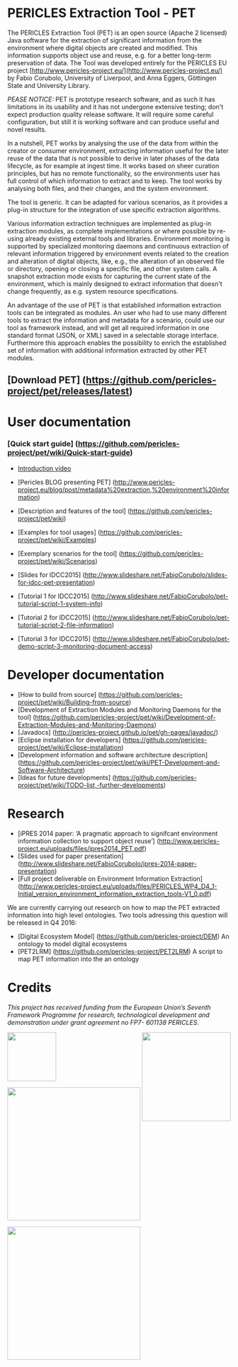 # PERICLES Extraction Tool - PET 

The PERICLES Extraction Tool (PET) is an open source (Apache 2 licensed) Java software for the extraction of significant information from the environment where digital objects are created and modified. This information supports object use and reuse, e.g. for a better long-term preservation of data. The Tool was developed entirely for the PERICLES EU project [http://www.pericles-project.eu/](http://www.pericles-project.eu/) by Fabio Corubolo, University of Liverpool, and Anna Eggers, Göttingen State and University Library.

*PEASE NOTICE:* PET is prototype research software, and as such it has limitations in its usability and it has not undergone extensive testing; don't expect production quality release software. It will require some careful configuration, but still it is working software and can produce useful and novel results.

In a nutshell, PET works by analysing the use of the data from within the creator or consumer environment, extracting information useful for the later reuse of the data that is not possible to derive in later phases of the data lifecycle, as for example at ingest time. It works based on sheer curation principles, but has no remote functionality, so the environments user has full control of which information to extract and to keep. The tool works by analysing both files, and their changes, and the system environment. 

The tool is generic. It can be adapted for various scenarios, as it provides a plug-in structure for the integration of use specific extraction algorithms.

Various information extraction techniques are implemented as plug-in extraction modules, as complete implementations or where possible by re-using already existing external tools and libraries. Environment monitoring is supported by specialized monitoring daemons and continuous extraction of relevant information triggered by environment events related to the creation and alteration of digital objects, like, e.g., the alteration of an observed file or directory, opening or closing a specific file, and other system calls. A snapshot extraction mode exists for capturing the current state of the environment, which is mainly designed to extract information that doesn't change frequently, as e.g. system resource specifications.     

An advantage of the use of PET is that established information extraction tools can be integrated as modules. An user who had to use many different tools to extract the information and metadata for a scenario, could use our tool as framework instead, and will get all required information in one standard format (JSON, or XML) saved in a selectable storage interface. Furthermore this approach enables the possibility to enrich the established set of information with additional information extracted by other PET modules.

## [Download PET] (https://github.com/pericles-project/pet/releases/latest)

# User documentation 

### [Quick start guide] (https://github.com/pericles-project/pet/wiki/Quick-start-guide)
*  [Introduction video](https://www.youtube.com/watch?v=wonEEil1_c0)
*  [Pericles BLOG presenting PET] (http://www.pericles-project.eu/blog/post/metadata%20extraction,%20environment%20information)
*  [Description and features of the tool] (https://github.com/pericles-project/pet/wiki)
*  [Examples for tool usages] (https://github.com/pericles-project/pet/wiki/Examples)
*  [Exemplary scenarios for the tool] (https://github.com/pericles-project/pet/wiki/Scenarios)

*  [Slides for IDCC2015] (http://www.slideshare.net/FabioCorubolo/slides-for-idcc-pet-presentation)
*  [Tutorial 1 for IDCC2015] (http://www.slideshare.net/FabioCorubolo/pet-tutorial-script-1-system-info)
*  [Tutorial 2 for IDCC2015] (http://www.slideshare.net/FabioCorubolo/pet-tutorial-script-2-file-information)
*  [Tutorial 3 for IDCC2015] (http://www.slideshare.net/FabioCorubolo/pet-demo-script-3-monitoring-document-access)

# Developer documentation 

* [How to build from source] (https://github.com/pericles-project/pet/wiki/Building-from-source)
* [Development of Extraction Modules and Monitoring Daemons for the tool] (https://github.com/pericles-project/pet/wiki/Development-of-Extraction-Modules-and-Monitoring-Daemons)
* [Javadocs] (http://pericles-project.github.io/pet/gh-pages/javadoc/)
* [Eclipse installation for developers] (https://github.com/pericles-project/pet/wiki/Eclipse-installation)
* [Development information and software architecture description] (https://github.com/pericles-project/pet/wiki/PET-Development-and-Software-Architecture)
* [Ideas for future developments] (https://github.com/pericles-project/pet/wiki/TODO-list,-further-developments)

# Research
* [iPRES 2014 paper: ‘A pragmatic approach to signifcant environment information collection to support object reuse’] (http://www.pericles-project.eu/uploads/files/ipres2014_PET.pdf)
* [Slides used for paper presentation] (http://www.slideshare.net/FabioCorubolo/ipres-2014-paper-presentation)
* [Full project deliverable on Environment Information Extraction] (http://www.pericles-project.eu/uploads/files/PERICLES_WP4_D4_1-Initial_version_environment_information_extraction_tools-V1_0.pdf)
 
We are currently carrying out research on how to map the PET extracted information into high level ontologies. Two tools adressing this question will be released in Q4 2016:

* [Digital Ecosystem Model] (https://github.com/pericles-project/DEM) An ontology to model digital ecosystems
* [PET2LRM] (https://github.com/pericles-project/PET2LRM) A script to map PET information into the an ontology

# Credits

 _This project has received funding from the European Union’s Seventh Framework Programme for research, technological development and demonstration under grant agreement no FP7- 601138 PERICLES._   
 
 <a href="http://ec.europa.eu/research/fp7"><img src="https://github.com/pericles-project/pet/blob/master/wiki-images/LogoEU.png" width="110"/></a>
 <a href="http://www.pericles-project.eu/"> <img src="https://github.com/pericles-project/pet/blob/master/wiki-images/PERICLES%20logo_black.jpg" width="200" align="right"/> </a>

<a href="http://www.liv.ac.uk/"> <img src="https://github.com/pericles-project/pet/blob/master/wiki-images/liverpool_logo.png" width="300"/></a>

<a href="http://www.sub.uni-goettingen.de/"><img src="https://github.com/pericles-project/pet/blob/master/wiki-images/sub-logo.jpg" width="300"/></a>


